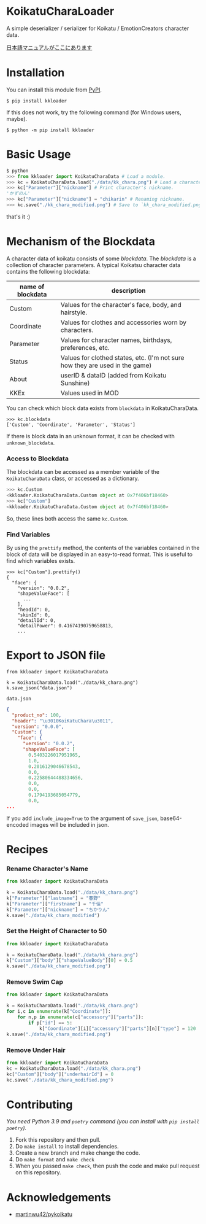 # KoikatuCharaLoader
A simple deserializer / serializer for Koikatu / EmotionCreators character data.

[日本語マニュアルがここにあります](README.ja.md)

# Installation
You can install this module from [PyPI](https://pypi.org/project/kkloader/).
```
$ pip install kkloader
```
If this does not work, try the following command (for Windows users, maybe).
```
$ python -m pip install kkloader
```

# Basic Usage
```python
$ python
>>> from kkloader import KoikatuCharaData # Load a module.
>>> kc = KoikatuCharaData.load("./data/kk_chara.png") # Load a character data.
>>> kc["Parameter"]["nickname"] # Print character's nickname.
'かずのん'
>>> kc["Parameter"]["nickname"] = "chikarin" # Renaming nickname.
>>> kc.save("./kk_chara_modified.png") # Save to `kk_chara_modified.png`.
```
that's it :)

# Mechanism of the Blockdata

A character data of koikatu consists of some *blockdata*.
The *blockdata* is a collection of character parameters.
A typical Koikatsu character data contains the following blockdata:

| name of blockdata | description                                                  |
| ----------------- | ------------------------------------------------------------ |
| Custom            | Values for the character's face, body, and hairstyle.        |
| Coordinate        | Values for clothes and accessories worn by characters.       |
| Parameter         | Values for character names, birthdays, preferences, etc.     |
| Status            | Values for clothed states, etc. (I'm not sure how they are used in the game) |
| About             | userID & dataID (added from Koikatu Sunshine)                |
| KKEx              | Values used in MOD                                           |

You can check which block data exists from `blockdata` in KoikatuCharaData.
```
>>> kc.blockdata
['Custom', 'Coordinate', 'Parameter', 'Status']
```
If there is block data in an unknown format, it can be checked with `unknown_blockdata`.

### Access to Blockdata
The blockdata can be accessed as a member variable of the `KoikatuCharaData` class, or accessed as a dictionary.
```python
>>> kc.Custom
<kkloader.KoikatuCharaData.Custom object at 0x7f406bf18460>
>>> kc["Custom"]
<kkloader.KoikatuCharaData.Custom object at 0x7f406bf18460>
```
So, these lines both access the same `kc.Custom`.

### Find Variables

By using the `prettify` method, the contents of the variables contained in the block of data will be displayed in an easy-to-read format.
This is useful to find which variables exists.
```
>>> kc["Custom"].prettify()
{
  "face": {
    "version": "0.0.2",
    "shapeValueFace": [
      ...
    ],
    "headId": 0,
    "skinId": 0,
    "detailId": 0,
    "detailPower": 0.41674190759658813,
    ...
```

# Export to JSON file
```
from kkloader import KoikatuCharaData

k = KoikatuCharaData.load("./data/kk_chara.png")
k.save_json("data.json") 
```

`data.json`
```data.json
{
  "product_no": 100,
  "header": "\u3010KoiKatuChara\u3011",
  "version": "0.0.0",
  "Custom": {
    "face": {
      "version": "0.0.2",
      "shapeValueFace": [
        0.5403226017951965,
        1.0,
        0.2016129046678543,
        0.0,
        0.22580644488334656,
        0.0,
        0.0,
        0.1794193685054779,
        0.0,
...
```
If you add `include_image=True` to the argument of `save_json`, base64-encoded images will be included in json.

# Recipes

### Rename Character's Name
```python
from kkloader import KoikatuCharaData

k = KoikatuCharaData.load("./data/kk_chara.png")
k["Parameter"]["lastname"] = "春野"
k["Parameter"]["firstname"] = "千佳"
k["Parameter"]["nickname"] = "ちかりん"
k.save("./data/kk_chara_modified")
```

### Set the Height of Character to 50
```python
from kkloader import KoikatuCharaData

k = KoikatuCharaData.load("./data/kk_chara.png")
k["Custom"]["body"]["shapeValueBody"][0] = 0.5
k.save("./data/kk_chara_modified.png")  
```

### Remove Swim Cap
```python
from kkloader import KoikatuCharaData

k = KoikatuCharaData.load("./data/kk_chara.png")
for i,c in enumerate(k["Coordinate"]):
    for n,p in enumerate(c["accessory"]["parts"]):
        if p["id"] == 5:
            k["Coordinate"][i]["accessory"]["parts"][n]["type"] = 120
k.save("./data/kk_chara_modified.png")  
```

### Remove Under Hair
```python
from kkloader import KoikatuCharaData
kc = KoikatuCharaData.load("./data/kk_chara.png")
kc["Custom"]["body"]["underhairId"] = 0
kc.save("./data/kk_chara_modified.png")
```

# Contributing
*You need Python 3.9 and `poetry` command (you can install with `pip install poetry`).*

1. Fork this repository and then pull.
2. Do `make install` to install dependencies.
3. Create a new branch and make change the code.
4. Do `make format` and `make check`
5. When you passed `make check`, then push the code and make pull request on this repository.

# Acknowledgements
- [martinwu42/pykoikatu](https://github.com/martinwu42/pykoikatu)